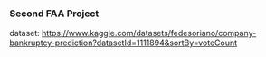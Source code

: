 ### Second FAA Project 

dataset: https://www.kaggle.com/datasets/fedesoriano/company-bankruptcy-prediction?datasetId=1111894&sortBy=voteCount 